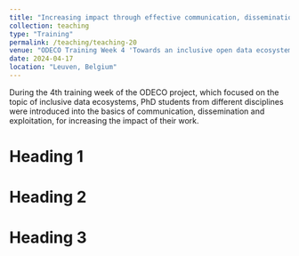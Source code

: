 ```yaml
---
title: "Increasing impact through effective communication, dissemination and exploitation"
collection: teaching
type: "Training"
permalink: /teaching/teaching-20
venue: "ODECO Training Week 4 'Towards an inclusive open data ecosystem'"
date: 2024-04-17
location: "Leuven, Belgium"
---
```


During the 4th training week of the ODECO project, which focused on the topic of inclusive data ecosystems, PhD students from different disciplines were introduced into the basics of communication, dissemination and exploitation, for increasing the impact of their work. 

Heading 1
======

Heading 2
======

Heading 3
======
